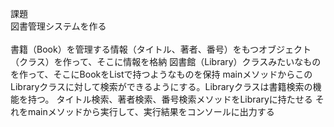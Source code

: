 課題</br>
図書管理システムを作る</br>
</br>
書籍（Book）を管理する情報（タイトル、著者、番号）をもつオブジェクト（クラス）を作って、そこに情報を格納
図書館（Library）クラスみたいなものを作って、そこにBookをListで持つようなものを保持
mainメソッドからこのLibraryクラスに対して検索ができるようにする。Libraryクラスは書籍検索の機能を持つ。
タイトル検索、著者検索、番号検索メソッドをLibraryに持たせる
それをmainメソッドから実行して、実行結果をコンソールに出力する
 
 
